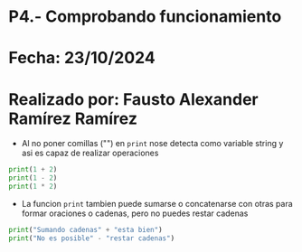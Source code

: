 # P4.- Comprobando funcionamiento
# Fecha: 23/10/2024
# Realizado por: Fausto Alexander Ramírez Ramírez
- Al no poner comillas ("") en `print` nose detecta como variable string y asi es capaz de realizar operaciones 

``` python
print(1 + 2)
print(1 - 2)
print(1 * 2)
```

- La funcion `print` tambien puede sumarse o concatenarse con otras para formar oraciones o cadenas, pero no puedes restar cadenas
``` python
print("Sumando cadenas" + "esta bien")
print("No es posible" - "restar cadenas")
